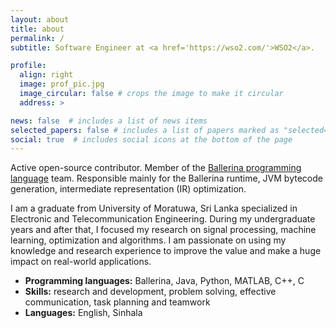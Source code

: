 ```yaml
---
layout: about
title: about
permalink: /
subtitle: Software Engineer at <a href='https://wso2.com/'>WSO2</a>.

profile:
  align: right
  image: prof_pic.jpg
  image_circular: false # crops the image to make it circular
  address: >

news: false  # includes a list of news items
selected_papers: false # includes a list of papers marked as "selected={true}"
social: true  # includes social icons at the bottom of the page
---
```


Active open-source contributor. Member of the [Ballerina programming language](https://ballerina.io/) team. Responsible mainly for the Ballerina runtime, JVM bytecode generation, intermediate representation (IR) optimization.

I am a graduate from University of Moratuwa, Sri Lanka specialized in Electronic and
Telecommunication Engineering. During my undergraduate years and after that, I focused my research on signal processing, machine learning, optimization and algorithms. I am passionate on using my knowledge and research experience to improve the value and make a huge impact on real-world applications.

* **Programming languages:** Ballerina, Java, Python, MATLAB, C++, C
* **Skills:** research and development, problem solving, effective communication, task planning and teamwork
* **Languages:** English, Sinhala
<!-- Write your biography here. Tell the world about yourself. Link to your favorite [subreddit](http://reddit.com). You can put a picture in, too. The code is already in, just name your picture `prof_pic.jpg` and put it in the `img/` folder. -->

<!-- Put your address / P.O. box / other info right below your picture. You can also disable any these elements by editing `profile` property of the YAML header of your `_pages/about.md`. Edit `_bibliography/papers.bib` and Jekyll will render your [publications page](/al-folio/publications/) automatically.

Link to your social media connections, too. This theme is set up to use [Font Awesome icons](http://fortawesome.github.io/Font-Awesome/) and [Academicons](https://jpswalsh.github.io/academicons/), like the ones below. Add your Facebook, Twitter, LinkedIn, Google Scholar, or just disable all of them. -->
